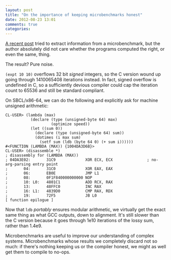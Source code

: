 ```yaml
---
layout: post
title: "On the importance of keeping microbenchmarks honest"
date: 2012-08-23 13:01
comments: true
categories: 
---
```


[A recent post](http://tapoueh.org/blog/2012/08/20-performance-the-easiest-way.html) tried to extract information from a microbenchmark, but the author
absolutely did not care whether the programs computed the right, or
even the same, thing.

The result? Pure noise.

`(expt 10 10)` overflows 32 bit *signed* integers, so the C version
wound up going through 1410065408 iterations instead.  In fact, signed
overflow is undefined in C, so a sufficiently devious compiler could
cap the iteration count to 65536 and still be standard compliant.

On SBCL/x86-64, we can do the following and explicitly ask for machine
unsigned arithmetic:

    CL-USER> (lambda (max)
               (declare (type (unsigned-byte 64) max)
                        (optimize speed))
               (let ((sum 0))
                 (declare (type (unsigned-byte 64) sum))
                 (dotimes (i max sum)
                   (setf sum (ldb (byte 64 0) (+ sum i))))))
    #<FUNCTION (LAMBDA (MAX)) {1004DA3D6B}>
    CL-USER> (disassemble *)
    ; disassembly for (LAMBDA (MAX))
    ; 04DA3E02:       31C9             XOR ECX, ECX               ; no-arg-parsing entry point
    ;       04:       31C0             XOR EAX, EAX
    ;       06:       EB0E             JMP L1
    ;       08:       0F1F840000000000 NOP
    ;       10: L0:   4801C1           ADD RCX, RAX
    ;       13:       48FFC0           INC RAX
    ;       16: L1:   4839D0           CMP RAX, RDX
    ;       19:       72F5             JB L0
    [ function epilogue ]
    
Now that `ldb` *portably* ensures modular arithmetic, we
virtually get the exact same thing as what GCC outputs, down to
alignment.  It's still slower than the C version because it goes
through 1e10 iterations of the lossy sum, rather than
1.4e9.

Microbenchmarks are useful to improve our understanding of complex
systems.  Microbenchmarks whose results we completely discard not so
much: if there's nothing keeping us or the compiler honest, we might
as well get them to compile to no-ops.
